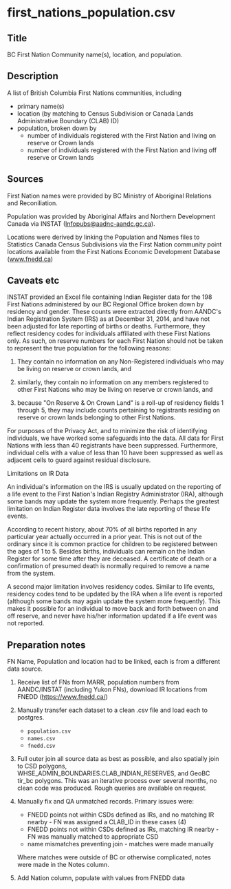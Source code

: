 # first_nations_population.csv

## Title
BC First Nation Community name(s), location, and population.

## Description
A list of British Columbia First Nations communities, including
- primary name(s)
- location (by matching to Census Subdivision or Canada Lands Administrative Boundary (CLAB) ID)
- population, broken down by
  + number of individuals registered with the First Nation and living on reserve or Crown lands
  + number of individuals registered with the First Nation and living off reserve or Crown lands

## Sources
First Nation names were provided by BC Ministry of Aboriginal Relations and Reconiliation.

Population was provided by Aboriginal Affairs and Northern Development Canada via INSTAT (Infopubs@aadnc-aandc.gc.ca).

Locations were derived by linking the Population and Names files to Statistics Canada Census Subdivisions via the First Nation community point locations available from the First Nations Economic Development Database (www.fnedd.ca)

## Caveats etc
INSTAT provided an Excel file containing Indian Register data for the 198 First Nations administered by our BC Regional Office broken down by residency and gender.  These counts were extracted directly from AANDC's Indian Registration System (IRS) as at December 31, 2014, and have not been adjusted for late reporting of births or deaths.  Furthermore, they reflect residency codes for individuals affiliated with these First Nations only.  As such, on reserve numbers for each First Nation should not be taken to represent the true population for the following reasons:
 
1) They contain no information on any Non-Registered individuals who may be living on reserve or crown lands, and
 
2) similarly, they contain no information on any members registered to other First Nations who may be living on reserve or crown lands, and
 
3) because "On Reserve & On Crown Land" is a roll-up of residency fields 1 through 5, they may include counts pertaining to registrants residing on reserve or crown lands belonging to other First Nations.
 
For purposes of the Privacy Act, and to minimize the risk of identifying individuals, we have worked some safeguards into the data.  All data for First Nations with less than 40 registrants have been suppressed.  Furthermore, individual cells with a value of less than 10 have been suppressed as well as adjacent cells to guard against residual disclosure.
 
 
Limitations on IR Data
 
An individual's information on the IRS is usually updated on the reporting of a life event to the First Nation's Indian Registry Administrator (IRA), although some bands may update the system more frequently.  Perhaps the greatest limitation on Indian Register data involves the late reporting of these life events.
 
According to recent history, about 70% of all births reported in any particular year actually occurred in a prior year.  This is not out of the ordinary since it is common practice for children to be registered between the ages of 1 to 5.  Besides births, individuals can remain on the Indian Register for some time after they are deceased.  A certificate of death or a confirmation of presumed death is normally required to remove a name from the system.
 
A second major limitation involves residency codes.  Similar to life events, residency codes tend to be updated by the IRA when a life event is reported (although some bands may again update the system more frequently).  This makes it possible for an individual to move back and forth between on and off reserve, and never have his/her information updated if a life event was not reported.

## Preparation notes

FN Name, Population and location had to be linked, each is from a different data source.

1. Receive list of FNs from MARR, population numbers from AANDC/INSTAT (including Yukon FNs), download IR locations from FNEDD (https://www.fnedd.ca/)

2. Manually transfer each dataset to a clean .csv file and load each to postgres.
    - `population.csv`
    - `names.csv`
    - `fnedd.csv`

3. Full outer join all source data as best as possible, and also spatially join to CSD polygons, WHSE_ADMIN_BOUNDARIES.CLAB_INDIAN_RESERVES, and GeoBC tir_bc polygons. This was an iterative process over several months, no clean code was produced. Rough queries are available on request.

4. Manually fix and QA unmatched records. Primary issues were:
    - FNEDD points not within CSDs defined as IRs, and no matching IR nearby - FN was assigned a CLAB_ID in these cases (4)
    - FNEDD points not within CSDs defined as IRs, matching IR nearby - FN was manually matched to appropriate CSD
    - name mismatches preventing join - matches were made manually  

    Where matches were outside of BC or otherwise complicated, notes were made in the Notes column.

5. Add Nation column, populate with values from FNEDD data
